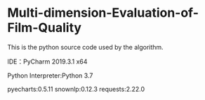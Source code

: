# Multi-dimension-Evaluation-of-Film-Quality

This is the python source code used by the algorithm.

IDE：PyCharm 2019.3.1 x64


Python Interpreter:Python 3.7

pyecharts:0.5.11
snownlp:0.12.3
requests:2.22.0
